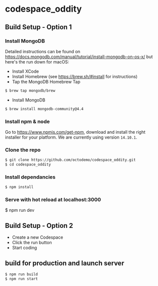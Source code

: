 # codespace_oddity

## Build Setup - Option 1

### Install MongoDB
Detailed instructions can be found on https://docs.mongodb.com/manual/tutorial/install-mongodb-on-os-x/ but here's the run down for macOS: 
- Install XCode 
- Install Homebrew (see https://brew.sh/#install for instructions)
- Tap the MongoDB Homebrew Tap
```bash
$ brew tap mongodb/brew
```
- Install MongoDB
```bash
$ brew install mongodb-community@4.4
```

### Install npm & node
Go to https://www.npmjs.com/get-npm, download and install the right installer for your platform. We are currently using version `14.10.1`.


### Clone the repo

```bash
$ git clone https://github.com/octodemo/codespace_oddity.git
$ cd codespace_oddity
```
### Install dependancies 

```bash
$ npm install
```

### Serve with hot reload at localhost:3000
$ npm run dev

## Build Setup - Option 2
- Create a new Codespace
- Click the run button
- Start coding

## build for production and launch server
```bash
$ npm run build
$ npm run start
```